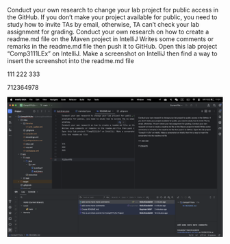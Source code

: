 Conduct your own research to change your lab project for public access in the GitHub. If you don’t make your project 
available for public, you need to study how to invite TAs by email, otherwise, TA can’t check your lab assignment for 
grading.
Conduct your own research on how to create a readme.md file on the Maven project in IntelliJ
Writes some comments or remarks in the readme.md file then push it to GitHub.
Open this lab project “Comp3111LEx” on IntelliJ. Make a screenshot on IntelliJ then find a way to insert the screenshot 
into the readme.md file


111
222
333


712364978

![Screen Shoot](pic/pic.png)